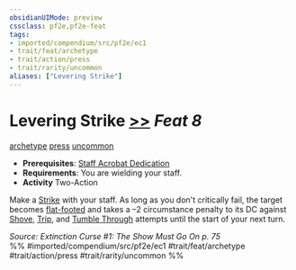 ```yaml
---
obsidianUIMode: preview
cssclass: pf2e,pf2e-feat
tags:
- imported/compendium/src/pf2e/ec1
- trait/feat/archetype
- trait/action/press
- trait/rarity/uncommon
aliases: ["Levering Strike"]
---
```

# Levering Strike  [>>](chapter-9-playing-the-game.md#Actions "Two-Action") *Feat 8*  
[archetype](archetype.md)  [press](press.md)  [uncommon](uncommon.md)  

- **Prerequisites**: [Staff Acrobat Dedication](staff-acrobat-dedication-ec1.md)
- **Requirements**: You are wielding your staff.
- **Activity** Two-Action

Make a [Strike](strike.md) with your staff. As long as you don't critically fail, the target becomes [flat-footed](conditions.md#Flat-footed) and takes a –2 circumstance penalty to its DC against [Shove](rules/actions/shove.md), [Trip](rules/actions/trip.md), and [Tumble Through](tumble-through.md) attempts until the start of your next turn.

*Source: Extinction Curse #1: The Show Must Go On p. 75*  
%% #imported/compendium/src/pf2e/ec1 #trait/feat/archetype #trait/action/press #trait/rarity/uncommon %%